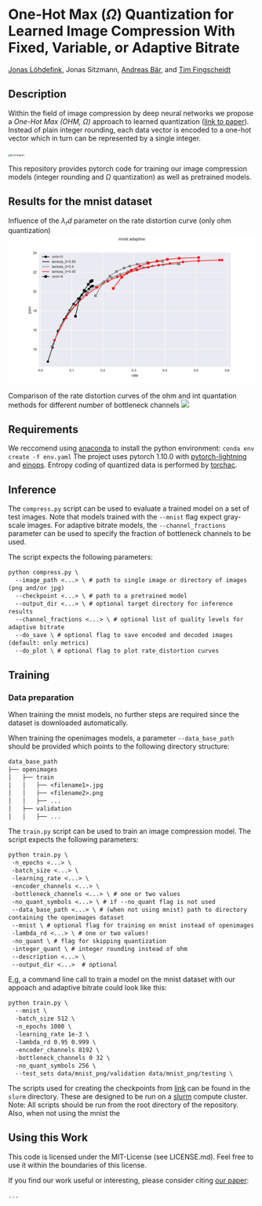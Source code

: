 # One-Hot Max ($\Omega$) Quantization for Learned Image Compression With Fixed, Variable, or Adaptive Bitrate

[Jonas Löhdefink](https://www.tu-braunschweig.de/ifn/institut/team/sv/loehdefink), Jonas Sitzmann, [Andreas Bär](https://www.tu-braunschweig.de/ifn/institut/team/sv/baer), and [Tim Fingscheidt](https://www.tu-braunschweig.de/ifn/institut/team/sv/fingscheidt)

## Description

Within the field of image compression by deep neural networks we propose a *One-Hot Max (OHM, $\Omega$)* approach to learned quantization ([link to paper](?)). Instead of plain integer rounding, each data vector is encoded to a one-hot vector which in turn can be represented by a single integer.

<img src="/home/jonas/.var/app/io.typora.Typora/config/Typora/typora-user-images/image-20220325112138160.png" alt="block diagram" style="zoom: 30%;" />

This repository provides pytorch code for training our image compression models (integer rounding and $\Omega$ quantization) as well as pretrained models.

## Results for the mnist dataset
Influence of the $\lambda_rd$ parameter on the rate distortion curve (only ohm quantization)
![](evaluate_results/plot_5a.png)

Comparison of the rate distortion curves of the ohm and int quantation methods for different number of bottleneck channels
![](evaluate_results/plot_5b.png)

## Requirements

We reccomend using [anaconda](https://www.anaconda.com/) to install the python environment: `conda env create -f env.yaml`
The project uses pytorch 1.10.0 with [pytorch-lightning](https://www.pytorchlightning.ai/) and [einops](https://einops.rocks/). Entropy coding of quantized data is performed by [torchac](https://github.com/fab-jul/torchac).

## Inference
The `compress.py` script can be used to evaluate a trained model on a set of test images.
Note that models trained with the `--mnist` flag expect gray-scale images.
For adaptive bitrate models, the `--channel_fractions` parameter can be used to specify the fraction of bottleneck channels to be used.

The script expects the following parameters:
```
python compress.py \
  --image_path <...> \ # path to single image or directory of images (png and/or jpg)
  --checkpoint <...> \ # path to a pretrained model
  --output_dir <...> \ # optional target directory for inference results
  --channel_fractions <...> \ # optional list of quality levels for adaptive bitrate 
  --do_save \ # optional flag to save encoded and decoded images (default: only metrics)
  --do_plot \ # optional flag to plot rate_distortion curves
```


## Training

### Data preparation
When training the mnist models, no further steps are required since the dataset is downloaded automatically.

When training the openimages models, a parameter `--data_base_path` should be provided which points to the following directory structure:
```
data_base_path
├── openimages
│   ├── train
│   │   ├── <filename1>.jpg
│   │   ├── <filename2>.png
│   │   ├── ...
│   ├── validation
│   │   ├── ...
```


The `train.py` script can be used to train an image compression model. The script expects the following parameters:
```
python train.py \
 -n_epochs <...> \
 -batch_size <...> \
 -learning_rate <...> \
 -encoder_channels <...> \
 -bottleneck_channels <...> \ # one or two values
 -no_quant_symbols <...> \ # if --no_quant flag is not used
 --data_base_path <...> \ # (when not using mnist) path to directory containing the openimages dataset
 --mnist \ # optional flag for training on mnist instead of openimages
 -lambda_rd <...> \ # one or two values!
 -no_quant \ # flag for skipping quantization
 -integer_quant \ # integer rounding instead of ohm
 --description <...> \
 --output_dir <...>  # optional
```
E,g, a command line call to train a model on the mnist dataset with our appoach and adaptive bitrate could look like this:

```
python train.py \ 
  --mnist \
  -batch_size 512 \
  -n_epochs 1000 \
  -learning_rate 1e-3 \
  -lambda_rd 0.95 0.999 \
  -encoder_channels 8192 \
  -bottleneck_channels 0 32 \
  -no_quant_symbols 256 \
  --test_sets data/mnist_png/validation data/mnist_png/testing \
```

The scripts used for creating the checkpoints from [link]() can be found in the `slurm` directory.
These are designed to be run on a [slurm](https://slurm.schedmd.com/documentation.html) compute cluster.
Note: All scripts should be run from the root directory of the repository.
Also, when not using the mnist the



## Using this Work

This code is licensed under the MIT-License (see LICENSE.md). Feel free to use it within the boundaries of this license.

If you find our work useful or interesting, please consider citing [our paper](??):

```
...
```
